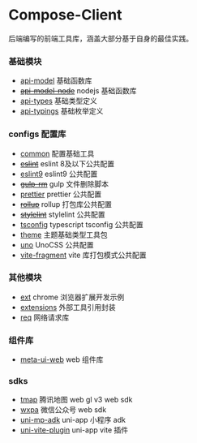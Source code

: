 # Compose-Client

后端编写的前端工具库，涵盖大部分基于自身的最佳实践。

### 基础模块

- [api-model](/api-model) 基础函数库
- ~~[api-model-node](/api-model-node)~~ nodejs 基础函数库
- [api-types](/api-types) 基础类型定义
- [api-typings](/api-typings) 基础枚举定义

### configs 配置库

- [common](/configs/common) 配置基础工具
- ~~[eslint](/configs/eslint)~~ eslint 8及以下公共配置
- [eslint9](/configs/eslint9) eslint9 公共配置
- ~~[gulp-rm](/configs/gulp-rm)~~ gulp 文件删除脚本
- [prettier](/configs/prettier) prettier 公共配置
- ~~[rollup](/configs/rollup)~~ rollup 打包库公共配置
- ~~[stylelint](/configs/stylelint)~~ stylelint 公共配置
- [tsconfig](/configs/tsconfig) typescript tsconfig 公共配置
- [theme](/configs/theme) 主题基础类型工具包
- [uno](/configs/uno) UnoCSS 公共配置
- [vite-fragment](/configs/vite-fragment) vite 库打包模式公共配置

### 其他模块

- [ext](/ext/chrome) chrome 浏览器扩展开发示例
- [extensions](/extensions) 外部工具引用封装
- [req](/req) 网络请求库

### 组件库

- [meta-ui-web](/meta-ui-web) web 组件库

### sdks

- [tmap](/platform-sdk/tmap) 腾讯地图 web gl v3 web sdk
- [wxpa](/platform-sdk/wxpa) 微信公众号 web sdk
- [uni-mp-adk](/uni-app/mp-adk) uni-app 小程序 adk
- [uni-vite-plugin](/uni-app/vite-plugin-uni-shit) uni-app vite 插件
